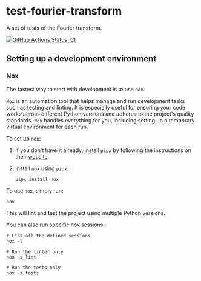 # test-fourier-transform

A set of tests of the Fourier transform.

[![GitHub Actions Status: CI](https://github.com/cyrraz/test-fourier-transform/actions/workflows/ci.yaml/badge.svg)](https://github.com/cyrraz/test-fourier-transform/actions/workflows/ci.yaml?query=branch%3Amain)

## Setting up a development environment

### Nox

The fastest way to start with development is to use `nox`.

`Nox` is an automation tool that helps manage and run development tasks such as testing and linting.
It is especially useful for ensuring your code works across different Python versions and adheres to the project's quality standards.
`Nox` handles everything for you, including setting up a temporary virtual environment for each run.

To set up `nox`:

1. If you don't have it already, install `pipx` by following the instructions on their [website](https://pipx.pypa.io/stable/).
2. Install `nox` using `pipx`:

   ```console
   pipx install nox
   ```

To use `nox`, simply run:

```console
nox
```

This will lint and test the project using multiple Python versions.

You can also run specific nox sessions:

```console
# List all the defined sessions
nox -l

# Run the linter only
nox -s lint

# Run the tests only
nox -s tests
```
